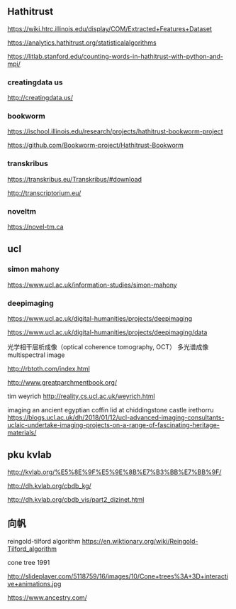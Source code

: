## Hathitrust
https://wiki.htrc.illinois.edu/display/COM/Extracted+Features+Dataset

https://analytics.hathitrust.org/statisticalalgorithms

https://litlab.stanford.edu/counting-words-in-hathitrust-with-python-and-mpi/

### creatingdata us
http://creatingdata.us/

### bookworm
https://ischool.illinois.edu/research/projects/hathitrust-bookworm-project

https://github.com/Bookworm-project/Hathitrust-Bookworm

### transkribus
https://transkribus.eu/Transkribus/#download

http://transcriptorium.eu/

### noveltm
https://novel-tm.ca

## ucl 
### simon mahony
https://www.ucl.ac.uk/information-studies/simon-mahony

### deepimaging

https://www.ucl.ac.uk/digital-humanities/projects/deepimaging

https://www.ucl.ac.uk/digital-humanities/projects/deepimaging/data

光学相干层析成像（optical coherence tomography, OCT）
多光谱成像 multispectral image

http://rbtoth.com/index.html

http://www.greatparchmentbook.org/

tim weyrich http://reality.cs.ucl.ac.uk/weyrich.html

imaging an ancient egyptian coffin lid at chiddingstone castle irethorru
https://blogs.ucl.ac.uk/dh/2018/01/12/ucl-advanced-imaging-consultants-uclaic-undertake-imaging-projects-on-a-range-of-fascinating-heritage-materials/

## pku kvlab
http://kvlab.org/%E5%8E%9F%E5%9E%8B%E7%B3%BB%E7%BB%9F/

http://dh.kvlab.org/cbdb_kg/

http://dh.kvlab.org/cbdb_vis/part2_dizinet.html

## 向帆
reingold-tilford algorithm
https://en.wiktionary.org/wiki/Reingold-Tilford_algorithm

cone tree 1991

http://slideplayer.com/5118759/16/images/10/Cone+trees%3A+3D+interactive+animations.jpg

https://www.ancestry.com/
